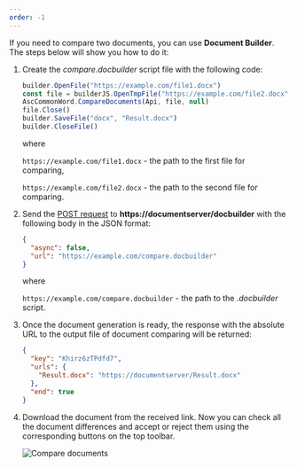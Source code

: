 ```yaml
---
order: -1
---
```


If you need to compare two documents, you can use **Document Builder**. The steps below will show you how to do it:

1. Create the *compare.docbuilder* script file with the following code:

   ``` ts
   builder.OpenFile("https://example.com/file1.docx")
   const file = builderJS.OpenTmpFile("https://example.com/file2.docx")
   AscCommonWord.CompareDocuments(Api, file, null)
   file.Close()
   builder.SaveFile("docx", "Result.docx")
   builder.CloseFile()
   ```

   where

   `https://example.com/file1.docx` - the path to the first file for comparing,

   `https://example.com/file2.docx` - the path to the second file for comparing.

2. Send the [POST request](../../../../Docs%20API/Additional%20API/Document%20Builder%20API/index.md) to **https\://documentserver/docbuilder** with the following body in the JSON format:

   ``` json
   {
     "async": false,
     "url": "https://example.com/compare.docbuilder"
   }
   ```

   where

   `https://example.com/compare.docbuilder` - the path to the *.docbuilder* script.

3. Once the document generation is ready, the response with the absolute URL to the output file of document comparing will be returned:

   ``` json
   {
     "key": "Khirz6zTPdfd7",
     "urls": {
       "Result.docx": "https://documentserver/Result.docx"
     },
     "end": true
   }
   ```

4. Download the document from the received link. Now you can check all the document differences and accept or reject them using the corresponding buttons on the top toolbar.

   ![Compare documents](/assets/images/docbuilder/compare-documents.png)
